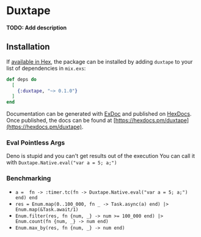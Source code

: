 # Duxtape

**TODO: Add description**

## Installation

If [available in Hex](https://hex.pm/docs/publish), the package can be installed
by adding `duxtape` to your list of dependencies in `mix.exs`:

```elixir
def deps do
  [
    {:duxtape, "~> 0.1.0"}
  ]
end
```

Documentation can be generated with [ExDoc](https://github.com/elixir-lang/ex_doc)
and published on [HexDocs](https://hexdocs.pm). Once published, the docs can
be found at [https://hexdocs.pm/duxtape](https://hexdocs.pm/duxtape).

### Eval Pointless Args
Deno is stupid and you can't get results out of the execution
You can call it with `Duxtape.Native.eval("var a = 5; a;")`

### Benchmarking
* `a =  fn -> :timer.tc(fn -> Duxtape.Native.eval("var a = 5; a;") end) end`
* `res = Enum.map(0..100_000, fn _ -> Task.async(a) end) |> Enum.map(&Task.await/1)`
* `Enum.filter(res, fn {num, _} -> num >= 100_000 end) |> Enum.count(fn {num, _} -> num end)`
* `Enum.max_by(res, fn {num, _} -> num end)`
